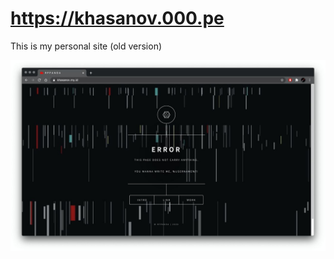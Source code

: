 # https://khasanov.000.pe

This is my personal site (old version) 

![Main](https://github.com/rfpanda/khasanov.github.io/raw/Git-view/Git-view/img1.jpeg)
